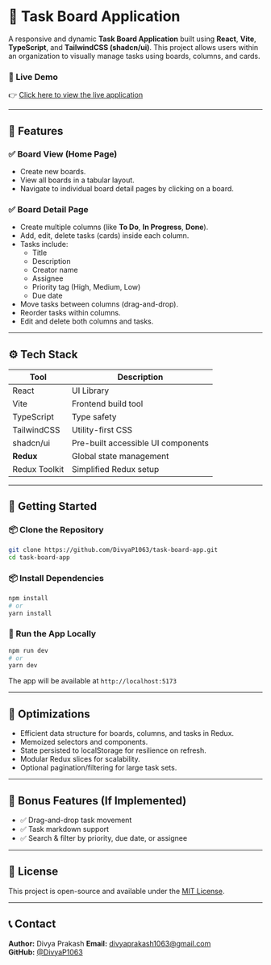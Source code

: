 
# 🧩 Task Board Application

A responsive and dynamic **Task Board Application** built using **React**, **Vite**, **TypeScript**, and **TailwindCSS (shadcn/ui)**. This project allows users within an organization to visually manage tasks using boards, columns, and cards.

### 🔗 Live Demo

👉 [Click here to view the live application](https://track-board-ten.vercel.app)

---

## 📌 Features

### ✅ Board View (Home Page)
- Create new boards.
- View all boards in a tabular layout.
- Navigate to individual board detail pages by clicking on a board.

### ✅ Board Detail Page
- Create multiple columns (like **To Do**, **In Progress**, **Done**).
- Add, edit, delete tasks (cards) inside each column.
- Tasks include:
  - Title
  - Description
  - Creator name
  - Assignee
  - Priority tag (High, Medium, Low)
  - Due date
- Move tasks between columns (drag-and-drop).
- Reorder tasks within columns.
- Edit and delete both columns and tasks.

---

## ⚙️ Tech Stack

| Tool         | Description                                |
|--------------|--------------------------------------------|
| React        | UI Library                                 |
| Vite         | Frontend build tool                        |
| TypeScript   | Type safety                                |
| TailwindCSS  | Utility-first CSS                          |
| shadcn/ui    | Pre-built accessible UI components         |
| **Redux**    | Global state management                    |
| Redux Toolkit| Simplified Redux setup                     |

---

## 🚀 Getting Started

### 📦 Clone the Repository
```bash
git clone https://github.com/DivyaP1063/task-board-app.git
cd task-board-app
```

### 📦 Install Dependencies
```bash
npm install
# or
yarn install
```

### 🔧 Run the App Locally
```bash
npm run dev
# or
yarn dev
```

The app will be available at `http://localhost:5173`

---

## 🧠 Optimizations

- Efficient data structure for boards, columns, and tasks in Redux.
- Memoized selectors and components.
- State persisted to localStorage for resilience on refresh.
- Modular Redux slices for scalability.
- Optional pagination/filtering for large task sets.

---

## 🎁 Bonus Features (If Implemented)

- ✅ Drag-and-drop task movement
- ✅ Task markdown support
- ✅ Search & filter by priority, due date, or assignee

---


## 📜 License

This project is open-source and available under the [MIT License](LICENSE).

---

## 📞 Contact

**Author:** Divya Prakash 
**Email:** divyaprakash1063@gmail.com  
**GitHub:** [@DivyaP1063](https://github.com/DivyaP1063)
